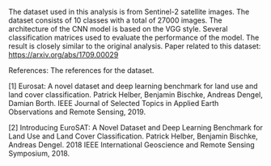 The dataset used in this analysis is from Sentinel-2 satellite images. The dataset consists of 10 classes with a total of 27000 images. The architecture of the CNN model is based on the VGG style. Several classification matrices used to evaluate the performance of the model. The result is closely similar to the original analysis. Paper related to this dataset: https://arxiv.org/abs/1709.00029

References: The references for the dataset. 


[1] Eurosat: A novel dataset and deep learning benchmark for land use and land cover classification. Patrick Helber, 
Benjamin Bischke, Andreas Dengel, Damian Borth. IEEE Journal of Selected Topics in Applied Earth Observations and 
Remote Sensing, 2019.

[2] Introducing EuroSAT: A Novel Dataset and Deep Learning Benchmark for Land Use and Land Cover Classification. 
Patrick Helber, Benjamin Bischke, Andreas Dengel. 2018 IEEE International Geoscience and Remote Sensing Symposium, 2018.


